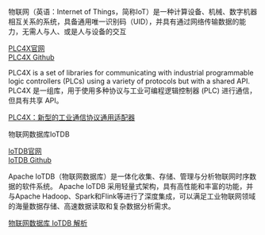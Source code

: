 





物联网（英语：Internet of Things，简称IoT）是一种计算设备、机械、数字机器相互关系的系统，具备通用唯一识别码（UID），并具有通过网络传输数据的能力，无需人与人、或是人与设备的交互




[PLC4X官网](https://plc4x.apache.org/)  
[PLC4X Github](https://github.com/apache/plc4x)  

PLC4X is a set of libraries for communicating with industrial programmable logic controllers (PLCs) using a variety of protocols but with a shared API.  
PLC4X 是一组库，用于使用多种协议与工业可编程逻辑控制器 (PLC) 进行通信，但具有共享 API。


[PLC4X：新型的工业通信协议通用适配器](https://zhuanlan.zhihu.com/p/51544938)  




物联网数据库IoTDB

[IoTDB官网](https://iotdb.apache.org/zh/)  
[IoTDB Github](https://github.com/apache/iotdb)  
[]()  



Apache IoTDB（物联网数据库）是一体化收集、存储、管理与分析物联网时序数据的软件系统。 Apache IoTDB 采用轻量式架构，具有高性能和丰富的功能，并与Apache Hadoop、Spark和Flink等进行了深度集成，可以满足工业物联网领域的海量数据存储、高速数据读取和复杂数据分析需求。



[物联网数据库 IoTDB 解析](https://zhuanlan.zhihu.com/p/151234708)  
[]()  
